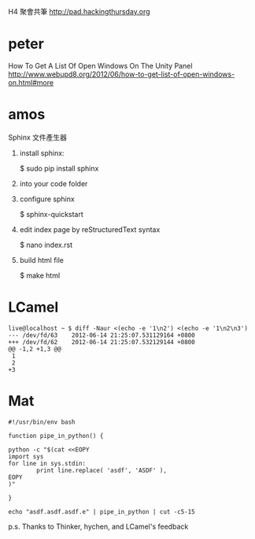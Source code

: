 


H4 聚會共筆 <http://pad.hackingthursday.org>   

# peter

How To Get A List Of Open Windows On The Unity Panel 
<http://www.webupd8.org/2012/06/how-to-get-list-of-open-windows-on.html#more>  


# amos

Sphinx 文件產生器
1. install sphinx:

    $ sudo pip install sphinx

2. into your code folder
3. configure sphinx

    $ sphinx-quickstart

4. edit index page by reStructuredText syntax

    $ nano index.rst

5. build html file

    $ make html


# LCamel


    live@localhost ~ $ diff -Naur <(echo -e '1\n2') <(echo -e '1\n2\n3')
    --- /dev/fd/63    2012-06-14 21:25:07.531129164 +0800
    +++ /dev/fd/62    2012-06-14 21:25:07.532129144 +0800
    @@ -1,2 +1,3 @@
     1
     2
    +3


# Mat


    #!/usr/bin/env bash
    
    function pipe_in_python() {
    
    python -c "$(cat <<EOPY
    import sys
    for line in sys.stdin:
            print line.replace( 'asdf', 'ASDF' ),
    EOPY
    )"
    
    }
    
    echo "asdf.asdf.asdf.e" | pipe_in_python | cut -c5-15

p.s. Thanks to Thinker, hychen, and LCamel's feedback
